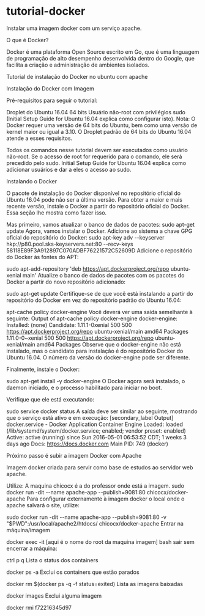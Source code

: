 # tutorial-docker
Instalar uma imagem docker com um serviço apache.

O que é Docker?

Docker é uma plataforma Open Source escrito em Go, que é uma linguagem de programação de alto desempenho desenvolvida dentro do Google, que facilita a criação e administração de ambientes isolados.

Tutorial de instalação do Docker no ubuntu com apache

Instalação do Docker com Imagem

Pré-requisitos para seguir o tutorial:

Droplet do Ubuntu 16.04 64 bits Usuário não-root com privilégios sudo (Initial Setup Guide for Ubuntu 16.04 explica como configurar isto). Nota: O Docker requer uma versão de 64 bits do Ubuntu, bem como uma versão de kernel maior ou igual a 3.10. O Droplet padrão de 64 bits do Ubuntu 16.04 atende a esses requisitos.

Todos os comandos nesse tutorial devem ser executados como usuário não-root. Se o acesso de root for requerido para o comando, ele será precedido pelo sudo. Initial Setup Guide for Ubuntu 16.04 explica como adicionar usuários e dar a eles o acesso ao sudo.

Instalando o Docker

O pacote de instalação do Docker disponível no repositório oficial do Ubuntu 16.04 pode não ser a última versão. Para obter a maior e mais recente versão, instale o Docker a partir do repositório oficial do Docker. Essa seção lhe mostra como fazer isso.

Mas primeiro, vamos atualizar o banco de dados de pacotes: sudo apt-get update Agora, vamos instalar o Docker. Adicione ao sistema a chave GPG oficial do repositório do Docker: sudo apt-key adv --keyserver hkp://p80.pool.sks-keyservers.net:80 --recv-keys 58118E89F3A912897C070ADBF76221572C52609D Adicione o repositório do Docker às fontes do APT:

sudo apt-add-repository 'deb https://apt.dockerproject.org/repo ubuntu-xenial main' Atualize o banco de dados de pacotes com os pacotes do Docker a partir do novo repositório adicionado:

sudo apt-get update Certifique-se de que você está instalando a partir do repositório do Docker em vez do repositório padrão do Ubuntu 16.04:

apt-cache policy docker-engine Você deverá ver uma saída semelhante à seguinte: Output of apt-cache policy docker-engine docker-engine: Installed: (none) Candidate: 1.11.1-0xenial 500 500 https://apt.dockerproject.org/repo ubuntu-xenial/main amd64 Packages 1.11.0-0~xenial 500 500 https://apt.dockerproject.org/repo ubuntu-xenial/main amd64 Packages Observe que o docker-engine não está instalado, mas o candidato para instalação é do repositório Docker do Ubuntu 16.04. O número da versão do docker-engine pode ser diferente.

Finalmente, instale o Docker:

sudo apt-get install -y docker-engine O Docker agora será instalado, o daemon iniciado, e o processo habilitado para iniciar no boot.

Verifique que ele está executando:

sudo service docker status A saída deve ser similar ao seguinte, mostrando que o serviço está ativo e em execução: [secondary_label Output] docker.service - Docker Application Container Engine Loaded: loaded (/lib/systemd/system/docker.service; enabled; vendor preset: enabled) Active: active (running) since Sun 2016-05-01 06:53:52 CDT; 1 weeks 3 days ago Docs: https://docs.docker.com Main PID: 749 (docker)

Próximo passo é subir a imagem Docker com Apache

Imagem docker criada para servir como base de estudos ao servidor web apache.

Utilize: A maquina chicocx é a do professor onde está a imagem. sudo docker run -dit --name apache-app --publish=9081:80 chicocx/docker-apache Para configurar externamente à imagem docker o local onde o apache salvará o site, utilize:

sudo docker run -dit --name apache-app --publish=9081:80 -v "$PWD":/usr/local/apache2/htdocs/ chicocx/docker-apache Entrar na máquina/imagem

docker exec -it [aqui é o nome do root da maquina imagem] bash sair sem encerrar a máquina:

ctrl p q Lista o status dos containers

docker ps -a Exclui os containers que estão parados

docker rm $(docker ps -q -f status=exited) Lista as imagens baixadas

docker images Exclui alguma imagem

docker rmi f72216345d97
